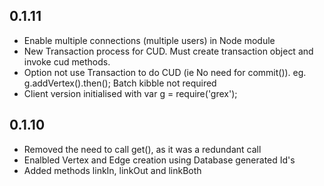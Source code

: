 ## 0.1.11

 - Enable multiple connections (multiple users) in Node module
 - New Transaction process for CUD. Must create transaction object and invoke cud methods.
 - Option not use Transaction to do CUD (ie No need for commit()). eg. g.addVertex().then(); Batch kibble not required
 - Client version initialised with var g = require('grex');

## 0.1.10

 - Removed the need to call get(), as it was a redundant call
 - Enalbled Vertex and Edge creation using Database generated Id's
 - Added methods linkIn, linkOut and linkBoth

